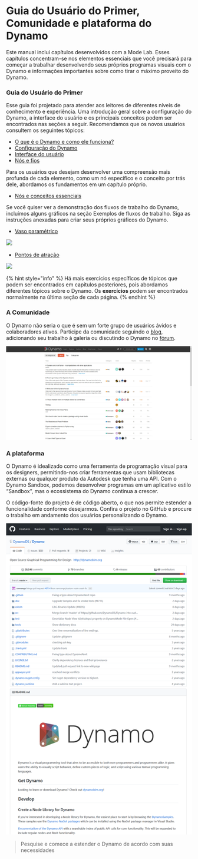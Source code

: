 # Guia do Usuário do Primer, Comunidade e plataforma do Dynamo

Este manual inclui capítulos desenvolvidos com a Mode Lab. Esses capítulos concentram-se nos elementos essenciais que você precisará para começar a trabalhar desenvolvendo seus próprios programas visuais com o Dynamo e informações importantes sobre como tirar o máximo proveito do Dynamo.&#x20;

### Guia do Usuário do Primer

Esse guia foi projetado para atender aos leitores de diferentes níveis de conhecimento e experiência. Uma introdução geral sobre a configuração do Dynamo, a interface do usuário e os principais conceitos podem ser encontrados nas seções a seguir. Recomendamos que os novos usuários consultem os seguintes tópicos:

* [O que é o Dynamo e como ele funciona?](1-what-is-dynamo.md)
* [Configuração do Dynamo](../2\_setup\_for\_dynamo/)
* [Interface do usuário](../3\_user\_interface/)
* [Nós e fios](../4\_nodes\_and\_wires/)

Para os usuários que desejam desenvolver uma compreensão mais profunda de cada elemento, como um nó específico e o conceito por trás dele, abordamos os fundamentos em um capítulo próprio.

* [Nós e conceitos essenciais](../5\_essential\_nodes\_and\_concepts/)

Se você quiser ver a demonstração dos fluxos de trabalho do Dynamo, incluímos alguns gráficos na seção Exemplos de fluxos de trabalho. Siga as instruções anexadas para criar seus próprios gráficos do Dynamo.

* [Vaso paramétrico](../10\_sample\_workflow/10-1\_getting-started-workflows/1-parametric-vase.md)

![](<./images/1-2/vase1.gif>)

* [Pontos de atração](../10\_sample\_workflow/10-1\_getting-started-workflows/2-attractor-points.md)

![](<./images/1-2/attractor1.gif>)

{% hint style="info" %}
Há mais exercícios específicos de tópicos que podem ser encontrados em capítulos posteriores, pois abordamos diferentes tópicos sobre o Dynamo. Os **exercícios** podem ser encontrados normalmente na última seção de cada página.
{% endhint %}

### A Comunidade

O Dynamo não seria o que é sem um forte grupo de usuários ávidos e colaboradores ativos. Participe da comunidade seguindo o [blog](http://dynamobim.org/blog/), adicionando seu trabalho à galeria ou discutindo o Dynamo no [fórum](https://forum.dynamobim.com).

![O Fórum](./images/1-2/02-Community.png)

### A plataforma

O Dynamo é idealizado como uma ferramenta de programação visual para os designers, permitindo-nos criar ferramentas que usam bibliotecas externas ou qualquer produto da Autodesk que tenha uma API. Com o Dynamo Sandbox, podemos desenvolver programas em um aplicativo estilo “Sandbox”, mas o ecossistema do Dynamo continua a crescer.

O código-fonte do projeto é de código aberto, o que nos permite estender a funcionalidade conforme desejarmos. Confira o projeto no GitHub e procure o trabalho em andamento dos usuários personalizando o Dynamo.

![O repositório](./images/1-2/03-TheRepo.png)

> Pesquise e comece a estender o Dynamo de acordo com suas necessidades
